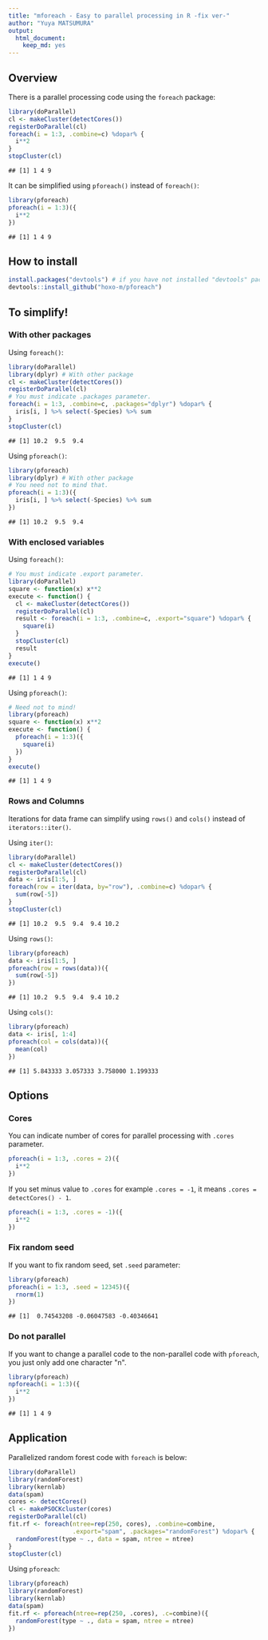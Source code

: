 ```yaml
---
title: "mforeach - Easy to parallel processing in R -fix ver-"
author: "Yuya MATSUMURA"
output:
  html_document:
    keep_md: yes
---
```




## Overview

There is a parallel processing code using the `foreach` package:


```r
library(doParallel)
cl <- makeCluster(detectCores())
registerDoParallel(cl)
foreach(i = 1:3, .combine=c) %dopar% {
  i**2
}
stopCluster(cl)
```


```
## [1] 1 4 9
```

It can be simplified using `pforeach()` instead of `foreach()`:


```r
library(pforeach)
pforeach(i = 1:3)({
  i**2
})
```

```
## [1] 1 4 9
```

## How to install


```r
install.packages("devtools") # if you have not installed "devtools" package
devtools::install_github("hoxo-m/pforeach")
```

## To simplify!

### With other packages

Using `foreach()`:


```r
library(doParallel)
library(dplyr) # With other package
cl <- makeCluster(detectCores())
registerDoParallel(cl)
# You must indicate .packages parameter.
foreach(i = 1:3, .combine=c, .packages="dplyr") %dopar% {
  iris[i, ] %>% select(-Species) %>% sum
}
stopCluster(cl)
```


```
## [1] 10.2  9.5  9.4
```

Using `pforeach()`:


```r
library(pforeach)
library(dplyr) # With other package
# You need not to mind that.
pforeach(i = 1:3)({
  iris[i, ] %>% select(-Species) %>% sum
})
```

```
## [1] 10.2  9.5  9.4
```

### With enclosed variables

Using `foreach()`:


```r
# You must indicate .export parameter. 
library(doParallel)
square <- function(x) x**2
execute <- function() {
  cl <- makeCluster(detectCores())
  registerDoParallel(cl)
  result <- foreach(i = 1:3, .combine=c, .export="square") %dopar% {
    square(i)
  }
  stopCluster(cl)
  result
}
execute()
```

```
## [1] 1 4 9
```

Using `pforeach()`:


```r
# Need not to mind!
library(pforeach)
square <- function(x) x**2
execute <- function() {
  pforeach(i = 1:3)({
    square(i)
  })
}
execute()
```

```
## [1] 1 4 9
```

### Rows and Columns

Iterations for data frame can simplify using `rows()` and `cols()` instead of `iterators::iter()`.

Using `iter()`:


```r
library(doParallel)
cl <- makeCluster(detectCores())
registerDoParallel(cl)
data <- iris[1:5, ]
foreach(row = iter(data, by="row"), .combine=c) %dopar% {
  sum(row[-5])
}
stopCluster(cl)
```


```
## [1] 10.2  9.5  9.4  9.4 10.2
```

Using `rows()`:


```r
library(pforeach)
data <- iris[1:5, ]
pforeach(row = rows(data))({
  sum(row[-5])
})
```

```
## [1] 10.2  9.5  9.4  9.4 10.2
```

Using `cols()`:


```r
library(pforeach)
data <- iris[, 1:4]
pforeach(col = cols(data))({
  mean(col)
})
```

```
## [1] 5.843333 3.057333 3.758000 1.199333
```

## Options

### Cores

You can indicate number of cores for parallel processing with `.cores` parameter.


```r
pforeach(i = 1:3, .cores = 2)({
  i**2
})
```

If you set minus value to `.cores` for example `.cores = -1`, it means `.cores = detectCores() - 1`.


```r
pforeach(i = 1:3, .cores = -1)({
  i**2
})
```

### Fix random seed

If you want to fix random seed, set `.seed` parameter:


```r
library(pforeach)
pforeach(i = 1:3, .seed = 12345)({
  rnorm(1)
})
```


```
## [1]  0.74543208 -0.06047583 -0.40346641
```

### Do not parallel

If you want to change a parallel code to the non-parallel code with `pforeach`, you just only add one character "n".


```r
library(pforeach)
npforeach(i = 1:3)({
  i**2
})
```

```
## [1] 1 4 9
```

## Application

Parallelized random forest code with `foreach` is below:


```r
library(doParallel)
library(randomForest)
library(kernlab)
data(spam)
cores <- detectCores()
cl <- makePSOCKcluster(cores)
registerDoParallel(cl)
fit.rf <- foreach(ntree=rep(250, cores), .combine=combine, 
                  .export="spam", .packages="randomForest") %dopar% {
  randomForest(type ~ ., data = spam, ntree = ntree)
}
stopCluster(cl)
```

Using `pforeach`:


```r
library(pforeach)
library(randomForest)
library(kernlab)
data(spam)
fit.rf <- pforeach(ntree=rep(250, .cores), .c=combine)({
  randomForest(type ~ ., data = spam, ntree = ntree)
})
```
